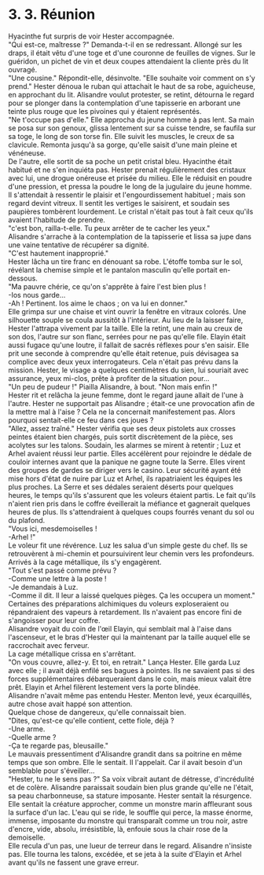 # 3. 3. Réunion

Hyacinthe fut surpris de voir Hester accompagnée.\
"Qui est-ce, maîtresse ?" Demanda-t-il en se redressant. Allongé sur les draps, il était vêtu d'une toge et d'une couronne de feuilles de vignes. Sur le guéridon, un pichet de vin et deux coupes attendaient la cliente près du lit ouvragé.\
"Une cousine." Répondit-elle, désinvolte. "Elle souhaite voir comment on s'y prend." Hester dénoua le ruban qui attachait le haut de sa robe, aguicheuse, en approchant du lit. Alisandre voulut protester, se retint, détourna le regard pour se plonger dans la contemplation d'une tapisserie en arborant une teinte plus rouge que les pivoines qui y étaient représentés.\
"Ne t'occupe pas d'elle." Elle approcha du jeune homme à pas lent. Sa main se posa sur son genoux, glissa lentement sur sa cuisse tendre, se faufila sur sa toge, le long de son torse fin. Elle suivit les muscles, le creux de sa clavicule. Remonta jusqu'à sa gorge, qu'elle saisit d'une main pleine et vénéneuse.\
De l'autre, elle sortit de sa poche un petit cristal bleu. Hyacinthe était habitué et ne s'en inquiéta pas. Hester prenait régulièrement des cristaux avec lui, une drogue onéreuse et prisée du milieu. Elle le réduisit en poudre d'une pression, et pressa la poudre le long de la jugulaire du jeune homme. Il s'attendait à ressentir le plaisir et l'engourdissement habituel ; mais son regard devint vitreux. Il sentit les vertiges le saisirent, et soudain ses paupières tombèrent lourdement. Le cristal n'était pas tout à fait ceux qu'ils avaient l'habitude de prendre.\
"c'est bon, railla-t-elle. Tu peux arrêter de te cacher les yeux."\
Alisandre s'arrache à la contemplation de la tapisserie et lissa sa jupe dans une vaine tentative de récupérer sa dignité.\
"C'est hautement inapproprié."\
Hester lâcha un tire franc en dénouant sa robe. L'étoffe tomba sur le sol, révélant la chemise simple et le pantalon masculin qu'elle portait en-dessous.\
"Ma pauvre chérie, ce qu'on s'apprête à faire l'est bien plus !\
-Ios nous garde...\
-Ah ! Pertinent. Ios aime le chaos ; on va lui en donner."\
Elle grimpa sur une chaise et vint ouvrir la fenêtre en vitraux colorés. Une silhouette souple se coula aussitôt à l'intérieur. Au lieu de la laisser faire, Hester l'attrapa vivement par la taille. Elle la retint, une main au creux de son dos, l'autre sur son flanc, serrées pour ne pas qu'elle file. Elayin était aussi fugace qu'une loutre, il fallait de sacrés réflexes pour s'en saisir. Elle prit une seconde à comprendre qu'elle était retenue, puis dévisagea sa complice avec deux yeux interrogateurs. Cela n'était pas prévu dans la mission. Hester, le visage a quelques centimètres du sien, lui souriait avec assurance, yeux mi-clos, prête à profiter de la situation pour...\
"Un peu de pudeur !" Piailla Alisandre, à bout. "Non mais enfin !"\
Hester rit et relâcha la jeune femme, dont le regard jaune allait de l'une à l'autre. Hester ne supportait pas Alisandre ; était-ce une provocation afin de la mettre mal à l'aise ? Cela ne la concernait manifestement pas. Alors pourquoi sentait-elle ce feu dans ces joues ?\
"Allez, assez traîné." Hester vérifia que ses deux pistolets aux crosses peintes étaient bien chargés, puis sortit discrètement de la pièce, ses acolytes sur les talons. Soudain, les alarmes se mirent à retentir ; Luz et Arhel avaient réussi leur partie. Elles accélèrent pour rejoindre le dédale de couloir internes avant que la panique ne gagne toute la Serre. Elles virent des groupes de gardes se diriger vers le casino. Leur sécurité ayant été mise hors d'état de nuire par Luz et Arhel, ils rapatriaient les équipes les plus proches. La Serre et ses dédales seraient déserts pour quelques heures, le temps qu'ils s'assurent que les voleurs étaient partis. Le fait qu'ils n'aient rien pris dans le coffre éveillerait la méfiance et gagnerait quelques heures de plus. Ils s'attendraient à quelques coups fourrés venant du sol ou du plafond.\
"Vous ici, mesdemoiselles !\
-Arhel !"\
Le voleur fit une révérence. Luz les salua d'un simple geste du chef. Ils se retrouvèrent à mi-chemin et poursuivirent leur chemin vers les profondeurs. Arrivés à la cage métallique, ils s'y engagèrent.\
"Tout s'est passé comme prévu ?\
-Comme une lettre à la poste !\
-Je demandais à Luz.\
-Comme il dit. Il leur a laissé quelques pièges. Ça les occupera un moment."\
Certaines des préparations alchimiques du voleurs exploseraient ou répandraient des vapeurs à retardement. Ils n'avaient pas encore fini de s'angoisser pour leur coffre.\
Alisandre voyait du coin de l'œil Elayin, qui semblait mal à l'aise dans l'ascenseur, et le bras d'Hester qui la maintenant par la taille auquel elle se raccrochait avec ferveur.\
La cage métallique crissa en s'arrêtant.\
"On vous couvre, allez-y. Et toi, en retrait." Lança Hester. Elle garda Luz avec elle ; il avait déjà enfilé ses bagues à pointes. Ils ne savaient pas si des forces supplémentaires débarqueraient dans le coin, mais mieux valait être prêt. Elayin et Arhel filèrent lestement vers la porte blindée.\
Alisandre n'avait même pas entendu Hester. Menton levé, yeux écarquillés, autre chose avait happé son attention.\
Quelque chose de dangereux, qu'elle connaissait bien.\
"Dites, qu'est-ce qu'elle contient, cette fiole, déjà ?\
-Une arme.\
-Quelle arme ?\
-Ça te regarde pas, bleusaille."\
Le mauvais pressentiment d'Alisandre grandit dans sa poitrine en même temps que son ombre. Elle le sentait. Il l'appelait. Car il avait besoin d'un semblable pour s'éveiller...\
"Hester, tu ne le sens pas ?" Sa voix vibrait autant de détresse, d'incrédulité et de colère. Alisandre paraissait soudain bien plus grande qu'elle ne l'était, sa peau charbonneuse, sa stature imposante. Hester sentait la résurgence. Elle sentait la créature approcher, comme un monstre marin affleurant sous la surface d'un lac. L'eau qui se ride, le souffle qui perce, la masse énorme, immense, imposante du monstre qui transparaît comme un trou noir, astre d'encre, vide, absolu, irrésistible, là, enfouie sous la chair rose de la demoiselle.\
Elle recula d'un pas, une lueur de terreur dans le regard. Alisandre n'insiste pas. Elle tourna les talons, excédée, et se jeta à la suite d'Elayin et Arhel avant qu'ils ne fassent une grave erreur.
